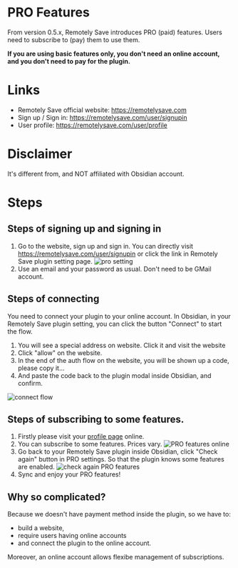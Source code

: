 # PRO Features

From version 0.5.x, Remotely Save introduces PRO (paid) features. Users need to subscribe to (pay) them to use them.

**If you are using basic features only, you don't need an online account, and you don't need to pay for the plugin.**

# Links

* Remotely Save official website: <https://remotelysave.com>
* Sign up / Sign in: <https://remotelysave.com/user/signupin>
* User profile: <https://remotelysave.com/user/profile>

# Disclaimer

It's different from, and NOT affiliated with Obsidian account.

# Steps

## Steps of signing up and signing in

1. Go to the website, sign up and sign in. You can directly visit <https://remotelysave.com/user/signupin> or click the link in Remotely Save plugin setting page.
    ![pro setting](./pro_setting.png)
2. Use an email and your password as usual. Don't need to be GMail account.

## Steps of connecting

You need to connect your plugin to your online account. In Obsidian, in your Remotely Save plugin setting, you can click the button "Connect" to start the flow.

1. You will see a special address on website. Click it and visit the website
2. Click "allow" on the website.
3. In the end of the auth flow on the website, you will be shown up a code, please copy it...
4. And paste the code back to the plugin modal inside Obsidian, and confirm.

![connect flow](./connect_flow.png)

## Steps of subscribing to some features. 

1. Firstly please visit your [profile page](https://remotelysave.com/user/profile) online.
2. You can subscribe to some features. Prices vary.
    ![PRO features online](./pro_features_enabled_on_website.png)
3. Go back to your Remotely Save plugin inside Obsidian, click "Check again" button in PRO settings. So that the plugin knows some features are enabled.
    ![check again PRO features](./check_pro_features_in_settings.png)
4. Sync and enjoy your PRO features!

## Why so complicated?

Because we doesn't have payment method inside the plugin, so we have to:

* build a website, 
* require users having online accounts
* and connect the plugin to the online account.

Moreover, an online account allows flexibe management of subscriptions. 
